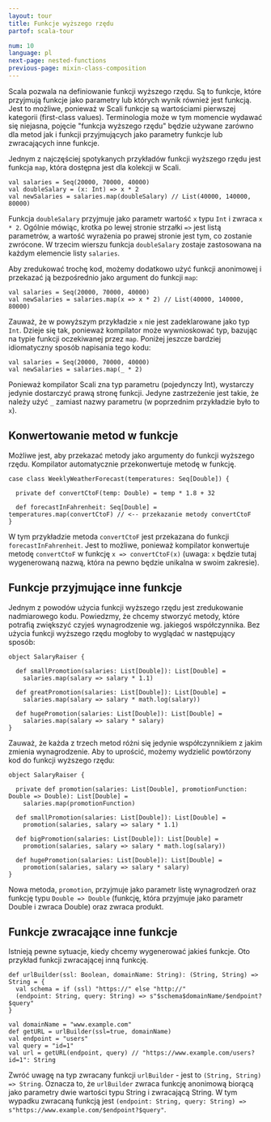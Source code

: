 ```yaml
---
layout: tour
title: Funkcje wyższego rzędu
partof: scala-tour

num: 10
language: pl
next-page: nested-functions
previous-page: mixin-class-composition
---
```


Scala pozwala na definiowanie funkcji wyższego rzędu.
Są to funkcje, które przyjmują funkcje jako parametry lub których wynik również jest funkcją. 
Jest to możliwe, ponieważ w Scali funkcje są wartościami pierwszej kategorii (first-class values).
Terminologia może w tym momencie wydawać się niejasna, pojęcie "funkcja wyższego rzędu" będzie używane zarówno dla metod jak i funkcji przyjmujących jako parametry funkcje lub zwracających inne funkcje.

Jednym z najczęściej spotykanych przykładów funkcji wyższego rzędu jest funkcja `map`, która dostępna jest dla kolekcji w Scali. 

```tut
val salaries = Seq(20000, 70000, 40000)
val doubleSalary = (x: Int) => x * 2
val newSalaries = salaries.map(doubleSalary) // List(40000, 140000, 80000)
```

Funkcja `doubleSalary` przyjmuje jako parametr wartość `x` typu `Int` i zwraca `x * 2`.
Ogólnie mówiąc, krotka po lewej stronie strzałki `=>` jest listą parametrów, a wartość wyrażenia po prawej stronie jest tym, co zostanie zwrócone.
W trzecim wierszu funkcja `doubleSalary` zostaje zastosowana na każdym elemencie listy `salaries`.

Aby zredukować trochę kod, możemy dodatkowo użyć funkcji anonimowej i przekazać ją bezpośrednio jako argument do funkcji `map`:

```
val salaries = Seq(20000, 70000, 40000)
val newSalaries = salaries.map(x => x * 2) // List(40000, 140000, 80000)
```

Zauważ, że w powyższym przykładzie `x` nie jest zadeklarowane jako typ `Int`.
Dzieje się tak, ponieważ kompilator może wywnioskować typ, bazując na typie funkcji oczekiwanej przez `map`.
Poniżej jeszcze bardziej idiomatyczny sposób napisania tego kodu:

```tut
val salaries = Seq(20000, 70000, 40000)
val newSalaries = salaries.map(_ * 2)
```

Ponieważ kompilator Scali zna typ parametru (pojedynczy Int), wystarczy jedynie dostarczyć prawą stronę funkcji.
Jedyne zastrzeżenie jest takie, że należy użyć `_` zamiast nazwy parametru (w poprzednim przykładzie było to `x`).

## Konwertowanie metod w funkcje
Możliwe jest, aby przekazać metody jako argumenty do funkcji wyższego rzędu.
Kompilator automatycznie przekonwertuje metodę w funkcję.

```
case class WeeklyWeatherForecast(temperatures: Seq[Double]) {

  private def convertCtoF(temp: Double) = temp * 1.8 + 32

  def forecastInFahrenheit: Seq[Double] = temperatures.map(convertCtoF) // <-- przekazanie metody convertCtoF
}
```

W tym przykładzie metoda `convertCtoF` jest przekazana do funkcji `forecastInFahrenheit`.
Jest to możliwe, ponieważ kompilator konwertuje metodę `convertCtoF` w funkcję `x => convertCtoF(x)` (uwaga: `x` będzie tutaj wygenerowaną nazwą, która na pewno będzie unikalna w swoim zakresie).

## Funkcje przyjmujące inne funkcje

Jednym z powodów użycia funkcji wyższego rzędu jest zredukowanie nadmiarowego kodu.
Powiedzmy, że chcemy stworzyć metody, które potrafią zwiększyć czyjeś wynagrodzenie wg. jakiegoś współczynnika.
Bez użycia funkcji wyższego rzędu mogłoby to wyglądać w następujący sposób:

```tut
object SalaryRaiser {

  def smallPromotion(salaries: List[Double]): List[Double] =
    salaries.map(salary => salary * 1.1)

  def greatPromotion(salaries: List[Double]): List[Double] =
    salaries.map(salary => salary * math.log(salary))

  def hugePromotion(salaries: List[Double]): List[Double] =
    salaries.map(salary => salary * salary)
}
```

Zauważ, że każda z trzech metod różni się jedynie współczynnikiem z jakim zmienia wynagrodzenie.
Aby to uprościć, możemy wydzielić powtórzony kod do funkcji wyższego rzędu:

```tut
object SalaryRaiser {

  private def promotion(salaries: List[Double], promotionFunction: Double => Double): List[Double] =
    salaries.map(promotionFunction)

  def smallPromotion(salaries: List[Double]): List[Double] =
    promotion(salaries, salary => salary * 1.1)

  def bigPromotion(salaries: List[Double]): List[Double] =
    promotion(salaries, salary => salary * math.log(salary))

  def hugePromotion(salaries: List[Double]): List[Double] =
    promotion(salaries, salary => salary * salary)
}
```

Nowa metoda, `promotion`, przyjmuje jako parametr listę wynagrodzeń oraz funkcję typu `Double => Double` (funkcję, która przyjmuje jako parametr Double i zwraca Double) oraz zwraca produkt.

## Funkcje zwracające inne funkcje

Istnieją pewne sytuacje, kiedy chcemy wygenerować jakieś funkcje.
Oto przykład funkcji zwracającej inną funkcję.

```tut
def urlBuilder(ssl: Boolean, domainName: String): (String, String) => String = {
  val schema = if (ssl) "https://" else "http://"
  (endpoint: String, query: String) => s"$schema$domainName/$endpoint?$query"
}

val domainName = "www.example.com"
def getURL = urlBuilder(ssl=true, domainName)
val endpoint = "users"
val query = "id=1"
val url = getURL(endpoint, query) // "https://www.example.com/users?id=1": String
```

Zwróć uwagę na typ zwracany funkcji `urlBuilder` - jest to `(String, String) => String`.
Oznacza to, że `urlBuilder` zwraca funkcję anonimową biorącą jako parametry dwie wartości typu String i zwracającą String.
W tym wypadku zwracaną funkcją jest `(endpoint: String, query: String) => s"https://www.example.com/$endpoint?$query"`.
